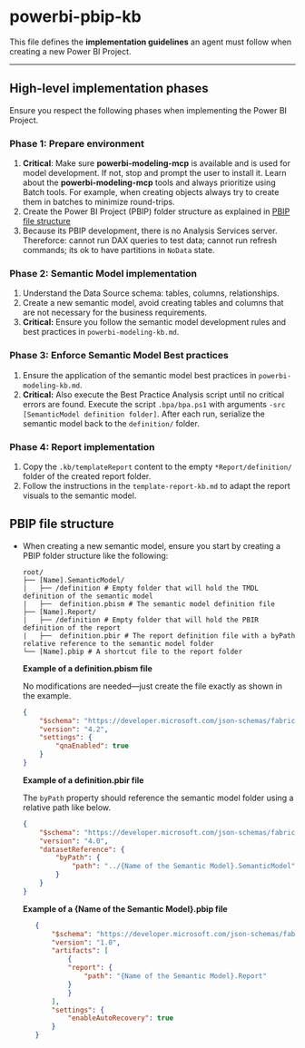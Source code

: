 # powerbi-pbip-kb

This file defines the **implementation guidelines** an agent must follow when creating a new Power BI Project.

---

## High-level implementation phases 

Ensure you respect the following phases when implementing the Power BI Project.

### Phase 1: Prepare environment
1. **Critical**: Make sure **powerbi-modeling-mcp** is available and is used for model development. If not, stop and prompt the user to install it. Learn about the **powerbi-modeling-mcp** tools and always prioritize using Batch tools. For example, when creating objects always try to create them in batches to minimize round-trips.
2. Create the Power BI Project (PBIP) folder structure as explained in [PBIP file structure](#pbip-file-structure)
3. Because its PBIP development, there is no Analysis Services server. Thereforce: cannot run DAX queries to test data; cannot run refresh commands; its ok to have partitions in `NoData` state.

### Phase 2: Semantic Model implementation
1. Understand the Data Source schema: tables, columns, relationships.
2. Create a new semantic model, avoid creating tables and columns that are not necessary for the business requirements.
3. **Critical:** Ensure you follow the semantic model development rules and best practices in `powerbi-modeling-kb.md`.

### Phase 3: Enforce Semantic Model Best practices
1. Ensure the application of the semantic model best practices in `powerbi-modeling-kb.md`.
2. **Critical:** Also execute the Best Practice Analysis script until no critical errors are found. Execute the script `.bpa/bpa.ps1` with arguments `-src [SemanticModel definition folder]`. After each run, serialize the semantic model back to the `definition/` folder.

### Phase 4: Report implementation
1. Copy the `.kb/templateReport` content to the empty `*Report/definition/` folder of the created report folder.
2. Follow the instructions in the `template-report-kb.md` to adapt the report visuals to the semantic model.

## PBIP file structure

- When creating a new semantic model, ensure you start by creating a PBIP folder structure like the following:

    ```text
    root/
    ├── [Name].SemanticModel/
    |   ├── /definition # Empty folder that will hold the TMDL definition of the semantic model
    |   ├──  definition.pbism # The semantic model definition file
    ├── [Name].Report/        
    |   ├── /definition # Empty folder that will hold the PBIR definition of the report
    |   ├──  definition.pbir # The report definition file with a byPath relative reference to the semantic model folder
    └── [Name].pbip # A shortcut file to the report folder
    ```    

    **Example of a definition.pbism file**

    No modifications are needed—just create the file exactly as shown in the example.

    ```json
    {
        "$schema": "https://developer.microsoft.com/json-schemas/fabric/item/semanticModel/definitionProperties/1.0.0/schema.json",
        "version": "4.2",
        "settings": {
            "qnaEnabled": true
        }
    }
    ```

    **Example of a definition.pbir file**

    The `byPath` property should reference the semantic model folder using a relative path like below.

    ```json
    {
        "$schema": "https://developer.microsoft.com/json-schemas/fabric/item/report/definitionProperties/2.0.0/schema.json",
        "version": "4.0",
        "datasetReference": {
            "byPath": {
                "path": "../{Name of the Semantic Model}.SemanticModel"
            }
        }
    }
    ```

     **Example of a {Name of the Semantic Model}.pbip file**

     ```json
        {
            "$schema": "https://developer.microsoft.com/json-schemas/fabric/pbip/pbipProperties/1.0.0/schema.json",
            "version": "1.0",
            "artifacts": [
                {
                "report": {
                    "path": "{Name of the Semantic Model}.Report"
                }
                }
            ],
            "settings": {
                "enableAutoRecovery": true
            }
        }
     ```


